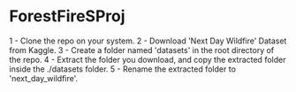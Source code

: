 # ForestFireSProj

1 - Clone the repo on your system.
2 - Download 'Next Day Wildfire' Dataset from Kaggle.
3 - Create a folder named 'datasets' in the root directory of the repo.
4 - Extract the folder you download, and copy the extracted folder inside the ./datasets folder.
5 - Rename the extracted folder to 'next_day_wildfire'.

